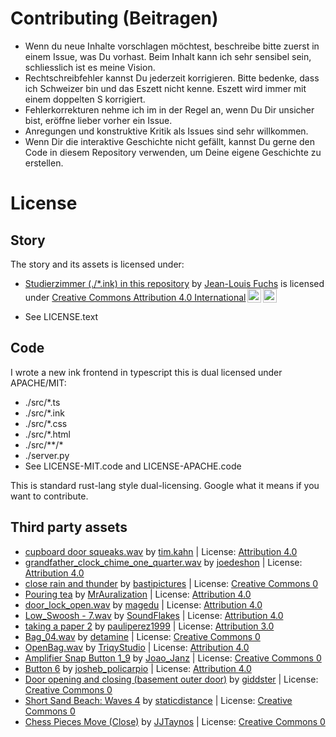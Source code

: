# Contributing (Beitragen)

- Wenn du neue Inhalte vorschlagen möchtest, beschreibe bitte zuerst in einem
  Issue, was Du vorhast. Beim Inhalt kann ich sehr sensibel sein, schliesslich ist
  es meine Vision.
- Rechtschreibfehler kannst Du jederzeit korrigieren. Bitte bedenke, dass ich
  Schweizer bin und das Eszett nicht kenne. Eszett wird immer mit einem doppelten
  S korrigiert.
- Fehlerkorrekturen nehme ich im in der Regel an, wenn Du Dir unsicher
  bist, eröffne lieber vorher ein Issue.
- Anregungen und konstruktive Kritik als Issues sind sehr willkommen.
- Wenn Dir die interaktive Geschichte nicht gefällt, kannst Du gerne den Code in
  diesem Repository verwenden, um Deine eigene Geschichte zu erstellen.

# License

## Story

The story and its assets is licensed under:

- <p xmlns:cc="http://creativecommons.org/ns#" xmlns:dct="http://purl.org/dc/terms/"><a property="dct:title" rel="cc:attributionURL" href="https://github.com/rhizoome/studierzimmer/blob/main/studierzimmer.ink">Studierzimmer (./*.ink) in this repository</a> by <a rel="cc:attributionURL dct:creator" property="cc:attributionName" href="https://rhizoome.ch">Jean-Louis Fuchs</a> is licensed under <a href="https://creativecommons.org/licenses/by/4.0/?ref=chooser-v1" target="_blank" rel="license noopener noreferrer" style="display:inline-block;">Creative Commons Attribution 4.0 International<img style="height:22px!important;margin-left:3px;vertical-align:text-bottom;" src="https://mirrors.creativecommons.org/presskit/icons/cc.svg?ref=chooser-v1" alt=""><img style="height:22px!important;margin-left:3px;vertical-align:text-bottom;" src="https://mirrors.creativecommons.org/presskit/icons/by.svg?ref=chooser-v1" alt=""></a></p>
- See LICENSE.text

## Code

I wrote a new ink frontend in typescript this is dual licensed under APACHE/MIT:

- ./src/*.ts
- ./src/*.ink
- ./src/*.css
- ./src/*.html
- ./src/**/*
- ./server.py
- See LICENSE-MIT.code and LICENSE-APACHE.code

This is standard rust-lang style dual-licensing. Google what it means if you want to contribute.

## Third party assets

- <a href="https://freesound.org/people/tim.kahn/sounds/108784/">cupboard door squeaks.wav</a> by <a href="https://freesound.org/people/tim.kahn/">tim.kahn</a> | License: <a href="https://creativecommons.org/licenses/by/4.0/">Attribution 4.0</a>
- <a href="https://freesound.org/people/joedeshon/sounds/163371/">grandfather_clock_chime_one_quarter.wav</a> by <a href="https://freesound.org/people/joedeshon/">joedeshon</a> | License: <a href="https://creativecommons.org/licenses/by/4.0/">Attribution 4.0</a>
- <a href="https://freesound.org/people/bastipictures/sounds/243776/">close rain and thunder</a> by <a href="https://freesound.org/people/bastipictures/">bastipictures</a> | License: <a href="http://creativecommons.org/publicdomain/zero/1.0/">Creative Commons 0</a>
- <a href="https://freesound.org/people/MrAuralization/sounds/324937/">Pouring tea</a> by <a href="https://freesound.org/people/MrAuralization/">MrAuralization</a> | License: <a href="https://creativecommons.org/licenses/by/4.0/">Attribution 4.0</a>
- <a href="https://freesound.org/people/magedu/sounds/367423/">door_lock_open.wav</a> by <a href="https://freesound.org/people/magedu/">magedu</a> | License: <a href="https://creativecommons.org/licenses/by/4.0/">Attribution 4.0</a>
- <a href="https://freesound.org/people/SoundFlakes/sounds/416478/">Low_Swoosh - 7.wav</a> by <a href="https://freesound.org/people/SoundFlakes/">SoundFlakes</a> | License: <a href="https://creativecommons.org/licenses/by/4.0/">Attribution 4.0</a>
- <a href="https://freesound.org/people/pauliperez1999/sounds/428748/">taking a paper 2</a> by <a href="https://freesound.org/people/pauliperez1999/">pauliperez1999</a> | License: <a href="http://creativecommons.org/licenses/by/3.0/">Attribution 3.0</a>
- <a href="https://freesound.org/people/detamine/sounds/458372/">Bag_04.wav</a> by <a href="https://freesound.org/people/detamine/">detamine</a> | License: <a href="http://creativecommons.org/publicdomain/zero/1.0/">Creative Commons 0</a>
- <a href="https://freesound.org/people/TriqyStudio/sounds/467604/">OpenBag.wav</a> by <a href="https://freesound.org/people/TriqyStudio/">TriqyStudio</a> | License: <a href="https://creativecommons.org/licenses/by/4.0/">Attribution 4.0</a>
- <a href="https://freesound.org/people/Joao_Janz/sounds/477519/">Amplifier Snap Button 1_9</a> by <a href="https://freesound.org/people/Joao_Janz/">Joao_Janz</a> | License: <a href="http://creativecommons.org/publicdomain/zero/1.0/">Creative Commons 0</a>
- <a href="https://freesound.org/people/josheb_policarpio/sounds/613405/">Button 6</a> by <a href="https://freesound.org/people/josheb_policarpio/">josheb_policarpio</a> | License: <a href="https://creativecommons.org/licenses/by/4.0/">Attribution 4.0</a>
- <a href="https://freesound.org/people/giddster/sounds/661997/">Door opening and closing (basement outer door)</a> by <a href="https://freesound.org/people/giddster/">giddster</a> | License: <a href="http://creativecommons.org/publicdomain/zero/1.0/">Creative Commons 0</a>
- <a href="https://freesound.org/people/staticdistance/sounds/717147/">Short Sand Beach: Waves 4</a> by <a href="https://freesound.org/people/staticdistance/">staticdistance</a> | License: <a href="http://creativecommons.org/publicdomain/zero/1.0/">Creative Commons 0</a>
- <a href="https://freesound.org/people/JJTaynos/sounds/733927/">Chess Pieces Move (Close)</a> by <a href="https://freesound.org/people/JJTaynos/">JJTaynos</a> | License: <a href="http://creativecommons.org/publicdomain/zero/1.0/">Creative Commons 0</a>
